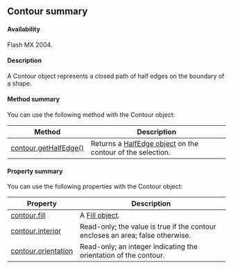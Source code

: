 ## Contour summary

#### Availability

Flash MX 2004.

#### Description

A Contour object represents a closed path of half edges on the boundary of a shape.

#### Method summary

You can use the following method with the Contour object:

| **Method**                             | **Description**                                                             |
|----------------------------------------|-----------------------------------------------------------------------------|
| [contour.getHalfEdge()](../Contour_object/contour1.md) | Returns a [HalfEdge object](../HalfEdge_object/halfEdge_summary.md) on the contour of the selection. |

#### Property summary

You can use the following properties with the Contour object:

| **Property**                         | **Description**                                                                |
|--------------------------------------|--------------------------------------------------------------------------------|
| [contour.fill](../Contour_object/contour.md)        | A [Fill object](../Fill_object/fill_summary.md).                                                |
| [contour.interior](../Contour_object/contour2.md)    | Read-only; the value is true if the contour encloses an area; false otherwise. |
| [contour.orientation](../Contour_object/contour3.md) | Read-only; an integer indicating the orientation of the contour.               |

<span id="contour.fill" class="anchor"></span>

